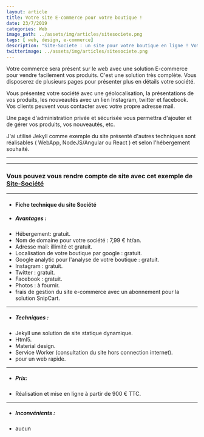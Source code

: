 ```yaml
---
layout: article
title: Votre site E-commerce pour votre boutique !
date: 23/7/2019
categories: Web
image_path: ../assets/img/articles/sitesociete.png
tags: [ web, design, e-commerce]
description: "Site-Societe : un site pour votre boutique en ligne ! Votre société sera présente sur le web pour communiquer facilement avec vos clients."
twitterimage: ../assets/img/articles/sitesociete.png
---
```



Votre commerce sera présent sur le web avec une solution E-commerce pour vendre facilement vos produits. C'est une solution très complète.
Vous disposerez de plusieurs pages pour présenter plus en détails votre société.

Vous présentez votre société avec une géolocalisation, la présentations de vos produits, les nouveautés avec un lien Instagram, twitter et facebook. Vos clients peuvent vous contacter avec votre propre adresse mail.

Une page d'administration privée et sécurisée vous permettra d'ajouter et de gérer vos produits, vos nouveautés, etc.



J'ai utilisé Jekyll comme exemple du site présenté
d'autres techniques sont réalisables ( WebApp, NodeJS/Angular ou React ) et selon l'hébergement souhaité.

------
------

### Vous pouvez vous rendre compte de site avec cet exemple de [ Site-Société ]("https://lvdesign.github.io/sitesociete/")

-----


* #### Fiche technique du site Société

* ##### Avantages :

- Hébergement: gratuit.
- Nom de domaine pour votre société : 7,99 € ht/an.
- Adresse mail: illimité et gratuit.
- Localisation de votre boutique par google : gratuit.
- Google analytic pour l'analyse de votre boutique : gratuit.
- Instagram : gratuit.
- Twitter : gratuit.
- Facebook : gratuit.
- Photos : à fournir.
- frais de gestion du site e-commerce avec un abonnement pour la solution SnipCart.

-----

* ##### Techniques :
* Jekyll une solution de site statique dynamique.
* Html5.
* Material design.
* Service Worker (consultation du site hors connection internet).
*  pour un web rapide.

-----

* ##### Prix:
* Réalisation et mise en ligne à partir de 900 € TTC.

-----

* ##### Inconvénients :
* aucun